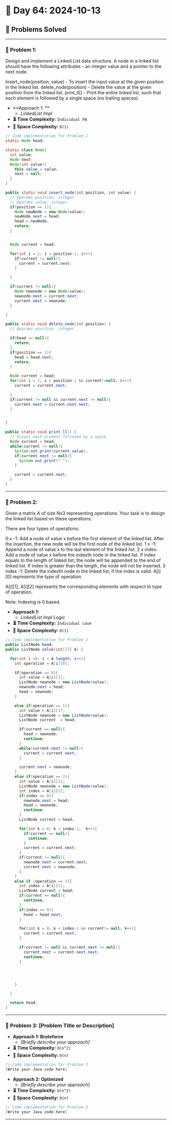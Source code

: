 
# 📅 Day 64: 2024-10-13

## 🚀 Problems Solved

---

### 🧩 Problem 1: 
Design and implement a Linked List data structure.
A node in a linked list should have the following attributes - an integer value and a pointer to the next node.

Insert_node(position, value) - To insert the input value at the given position in the linked list.
delete_node(position) - Delete the value at the given position from the linked list.
print_ll() - Print the entire linked list, such that each element is followed by a single space (no trailing spaces).
- **Approach 1: **
  - *LinkedList Impl*
- **⏳ Time Complexity:** `Individual FN`
- **💾 Space Complexity:** `O(1)`

```java
// Code implementation for Problem 1
static Node head;

static class Node{
  int value;
  Node next;
  Node(int value){
    this.value = value;
    next = null;
  }
}

public static void insert_node(int position, int value) {
  // @params position, integer
  // @params value, integer
  if(position == 1){
    Node newNode = new Node(value);
    newNode.next = head;
    head = newNode;
    return;
  }


  Node current = head;

  for(int i = 1; i < position-1; i++){
    if(current != null){
      current = current.next;
    }

  }

  if(current != null){
    Node newnode = new Node(value);
    newnode.next = current.next;
    current.next = newnode;
  }

}

public static void delete_node(int position) {
  // @params position, integer

  if(head == null){
    return;
  }
  if(position == 1){
    head = head.next;
    return;
  }

  Node current = head;
  for(int i = 1; i < position-1 && current!=null; i++){
    current = current.next;

  }
  if(current != null && current.next != null){
    current.next = current.next.next;
  }


}

public static void print_ll() {
  // Output each element followed by a space
  Node current = head;
  while(current != null){
    System.out.print(current.value);
    if(current.next != null){
      System.out.print(" ");
    }

    current = current.next;
  }
}


```
---

### 🧩 Problem 2: 
Given a matrix A of size Nx3 representing operations. Your task is to design the linked list based on these operations.

There are four types of operations:

0 x -1: Add a node of value x before the first element of the linked list. After the insertion, the new node will be the first node of the linked list.
1 x -1: Append a node of value x to the last element of the linked list.
2 x index: Add a node of value x before the indexth node in the linked list. If index equals to the length of linked list, the node will be appended to the end of linked list. If index is greater than the length, the node will not be inserted.
3 index -1: Delete the indexth node in the linked list, if the index is valid.
A[i][0] represents the type of operation.

A[i][1], A[i][2] represents the corresponding elements with respect to type of operation.

Note: Indexing is 0 based.
- **Approach 1:**
  - *LinkedList Impl Logic*
- **⏳ Time Complexity:** `Individual case`
- **💾 Space Complexity:** `O(1)`

```java
// Code implementation for Problem 2
public ListNode head;
public ListNode solve(int[][] A) {

  for(int i =0; i < A.length; i++){
    int operation = A[i][0];

    if(operation == 0){
      int value = A[i][1];
      ListNode newnode = new ListNode(value);
      newnode.next = head;
      head = newnode;
    }

    else if(operation == 1){
      int value = A[i][1];
      ListNode newnode = new ListNode(value);
      ListNode current  = head;

      if(current == null){
        head = newnode;
        continue;
      }
      while(current.next != null){
        current = current.next;
      }

      current.next = newnode;
    }
    else if(operation == 2){
      int value = A[i][1];
      ListNode newnode = new ListNode(value);
      int index = A[i][2];
      if(index == 0){
        newnode.next = head;
        head = newnode;
        continue;
      }
      ListNode current = head;

      for(int k = 0; k < index-1;  k++){
        if(current == null){
          continue;
        }
        current = current.next;
      }
      if(current != null){
        newnode.next = current.next;
        current.next = newnode;
      }
    }
    else if (operation == 3){
      int index = A[i][1];
      ListNode current = head;
      if(current == null){
        continue;
      }
      if(index == 0){
        head = head.next;
      }

      for(int k = 0; k < index-1 && current!= null; k++){
        current = current.next;
      }

      if(current != null && current.next != null){
        current.next = current.next.next;
        continue;
      }




    }

  }

  return head;
}
```

---

### 🧩 Problem 3: [Problem Title or Description]
- **Approach 1: Bruteforce**
  - *[Briefly describe your approach]*
- **⏳ Time Complexity:** `O(n^2)`
- **💾 Space Complexity:** `O(n)`

```java
// Code implementation for Problem 3
[Write your Java code here]
```

- **Approach 2: Optimized**
  - *[Briefly describe your approach]*
- **⏳ Time Complexity:** `O(n^2)`
- **💾 Space Complexity:** `O(n)`

```java
// Code implementation for Problem 3
[Write your Java code here]
```

---

